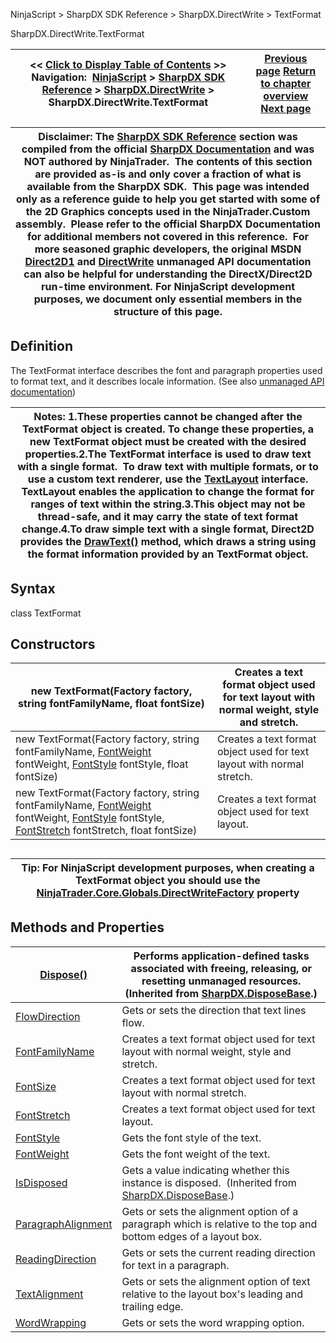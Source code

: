 ﻿
NinjaScript > SharpDX SDK Reference > SharpDX.DirectWrite > TextFormat

SharpDX.DirectWrite.TextFormat

| << [Click to Display Table of Contents](sharpdx_directwrite_textformat.md) >> **Navigation:**     [NinjaScript](ninjascript.md) > [SharpDX SDK Reference](sharpdx_sdk_reference.md) > [SharpDX.DirectWrite](sharpdx_directwrite.md) > SharpDX.DirectWrite.TextFormat | [Previous page](sharpdx_directwrite.md) [Return to chapter overview](sharpdx_directwrite.md) [Next page](sharpdx_directwrite_textformat_flowdirection.md) |
| --- | --- |

| Disclaimer: The [SharpDX SDK Reference](sharpdx_sdk_reference.md) section was compiled from the official [SharpDX Documentation](http://sharpdx.org/) and was NOT authored by NinjaTrader.  The contents of this section are provided as-is and only cover a fraction of what is available from the SharpDX SDK.  This page was intended only as a reference guide to help you get started with some of the 2D Graphics concepts used in the NinjaTrader.Custom assembly.  Please refer to the official SharpDX Documentation for additional members not covered in this reference.  For more seasoned graphic developers, the original MSDN [Direct2D1](https://msdn.microsoft.com/en-us/library/windows/desktop/dd370990.aspx) and [DirectWrite](https://msdn.microsoft.com/en-us/library/windows/desktop/dd368038.aspx) unmanaged API documentation can also be helpful for understanding the DirectX/Direct2D run-time environment. For NinjaScript development purposes, we document only essential members in the structure of this page. |
| --- |

## Definition
The TextFormat interface describes the font and paragraph properties used to format text, and it describes locale information. 
(See also [unmanaged API documentation](https://msdn.microsoft.com/en-us/library/dd316628.aspx))
 

| Notes:  1.These properties cannot be changed after the TextFormat object is created. To change these properties, a new TextFormat object must be created with the desired properties.2.The TextFormat interface is used to draw text with a single format.  To draw text with multiple formats, or to use a custom text renderer, use the [TextLayout](sharpdx_directwrite_textlayout.md) interface. TextLayout enables the application to change the format for ranges of text within the string.3.This object may not be thread-safe, and it may carry the state of text format change.4.To draw simple text with a single format, Direct2D provides the [DrawText()](sharpdx_direct2d1_rendertarget_drawtext.md) method, which draws a string using the format information provided by an TextFormat object. |
| --- |

## Syntax
class TextFormat
## Constructors

| new TextFormat(Factory factory, string fontFamilyName, float fontSize) | Creates a text format object used for text layout with normal weight, style and stretch. |
| --- | --- |
| new TextFormat(Factory factory, string fontFamilyName, [FontWeight](sharpdx_directwrite_textformat_fontweight.md) fontWeight, [FontStyle](sharpdx_directwrite_textformat_fontstyle.md) fontStyle, float fontSize) | Creates a text format object used for text layout with normal stretch. |
| new TextFormat(Factory factory, string fontFamilyName, [FontWeight](sharpdx_directwrite_textformat_fontweight.md) fontWeight, [FontStyle](sharpdx_directwrite_textformat_fontstyle.md) fontStyle, [FontStretch](sharpdx_directwrite_textformat_fontstretch.md) fontStretch, float fontSize) | Creates a text format object used for text layout. |
## 
## 

| Tip: For NinjaScript development purposes, when creating a TextFormat object you should use the [NinjaTrader.Core.Globals.DirectWriteFactory](directwritefactory.md) property |
| --- |
## 
## 
## Methods and Properties

| [Dispose()](sharpdx_disposebase_dispose.md) | Performs application-defined tasks associated with freeing, releasing, or resetting unmanaged resources. (Inherited from [SharpDX.DisposeBase](sharpdx_disposebase.md).) |
| --- | --- |
| [FlowDirection](sharpdx_directwrite_textformat_flowdirection.md) | Gets or sets the direction that text lines flow. |
| [FontFamilyName](sharpdx_directwrite_textformat_fontfamilyname.md) | Creates a text format object used for text layout with normal weight, style and stretch. |
| [FontSize](sharpdx_directwrite_textformat_fontsize.md) | Creates a text format object used for text layout with normal stretch. |
| [FontStretch](sharpdx_directwrite_textformat_fontstretch.md) | Creates a text format object used for text layout. |
| [FontStyle](sharpdx_directwrite_textformat_fontstyle.md) | Gets the font style of the text. |
| [FontWeight](sharpdx_directwrite_textformat_fontweight.md) | Gets the font weight of the text. |
| [IsDisposed](sharpdx_disposebase_isdisposed.md) | Gets a value indicating whether this instance is disposed.  (Inherited from [SharpDX.DisposeBase](sharpdx_disposebase.md).) |
| [ParagraphAlignment](sharpdx_directwrite_textformat_paragraphalignment.md) | Gets or sets the alignment option of a paragraph which is relative to the top and bottom edges of a layout box. |
| [ReadingDirection](sharpdx_directwrite_textformat_readingdirection.md) | Gets or sets the current reading direction for text in a paragraph. |
| [TextAlignment](sharpdx_directwrite_textformat_textalignment.md) | Gets or sets the alignment option of text relative to the layout box's leading and trailing edge. |
| [WordWrapping](sharpdx_directwrite_textformat_wordwrapping.md) | Gets or sets the word wrapping option. |
